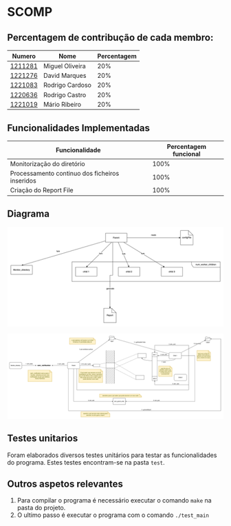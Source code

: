 # SCOMP 
## Percentagem de contribução de cada membro:

| Numero                       | Nome            | Percentagem |
|------------------------------|-----------------|-------------|
| [1211281](1211281/readme.md) | Miguel Oliveira | 20%         |
| [1221276](1221276/readme.md) | David Marques   | 20%         |
| [1221083](1221083/readme.md) | Rodrigo Cardoso | 20%         |
| [1220636](1220636/readme.md) | Rodrigo Castro  | 20%         |
| [1221019](1221019/readme.md) | Mário Ribeiro   | 20%         |

## Funcionalidades Implementadas

| Funcionalidade                                  | Percentagem funcional |
|-------------------------------------------------|-----------------------|
| Monitorização do diretório                      | 100%                  |
| Processamento continuo dos ficheiros inseridos | 100%                  |
| Criação do Report File                          | 100%                  |


## Diagrama 
![Diagrama 1](../docs/SprintC/us2001b/diagram1.svg)

![Diagrama 2](../docs/SprintC/us2001b/diagram2.svg)

## Testes unitarios

Foram elaborados diversos testes unitários para testar as funcionalidades do programa. Estes testes encontram-se na pasta `test`.

## Outros aspetos relevantes
1. Para compilar o programa é necessário executar o comando `make` na pasta do projeto.
2. O ultimo passo é executar o programa com o comando `./test_main`